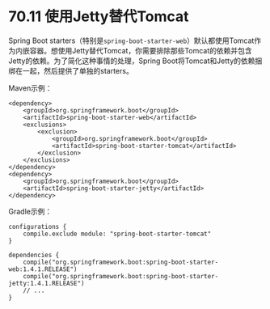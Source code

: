 # 70.11 使用Jetty替代Tomcat

Spring Boot starters（特别是`spring-boot-starter-web`）默认都使用Tomcat作为内嵌容器。想使用Jetty替代Tomcat，你需要排除那些Tomcat的依赖并包含Jetty的依赖。为了简化这种事情的处理，Spring Boot将Tomcat和Jetty的依赖捆绑在一起，然后提供了单独的starters。

Maven示例：

```markup
<dependency>
    <groupId>org.springframework.boot</groupId>
    <artifactId>spring-boot-starter-web</artifactId>
    <exclusions>
        <exclusion>
            <groupId>org.springframework.boot</groupId>
            <artifactId>spring-boot-starter-tomcat</artifactId>
        </exclusion>
    </exclusions>
</dependency>
<dependency>
    <groupId>org.springframework.boot</groupId>
    <artifactId>spring-boot-starter-jetty</artifactId>
</dependency>
```

Gradle示例：

```text
configurations {
    compile.exclude module: "spring-boot-starter-tomcat"
}

dependencies {
    compile("org.springframework.boot:spring-boot-starter-web:1.4.1.RELEASE")
    compile("org.springframework.boot:spring-boot-starter-jetty:1.4.1.RELEASE")
    // ...
}
```

